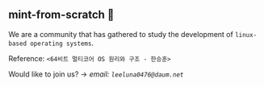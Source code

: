 ## mint-from-scratch 👋
We are a community that has gathered to study the development of `linux-based operating systems`.

Reference: `<64비트 멀티코어 OS 원리와 구조 - 한승훈>`

Would like to join us? 	→ *email: `leeluna0476@daum.net`*
